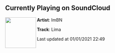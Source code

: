 ## Currently Playing on SoundCloud

[<img align="left" width="100" src="https://i1.sndcdn.com/artworks-DNjMq1Ht8gFSoCAu-3sCk5Q-t50x50.jpg">](https://soundcloud.com/imbn/lima)

**Artist**: ImBN 

**Track**: Lima

Last updated at 01/01/2021 22:49
